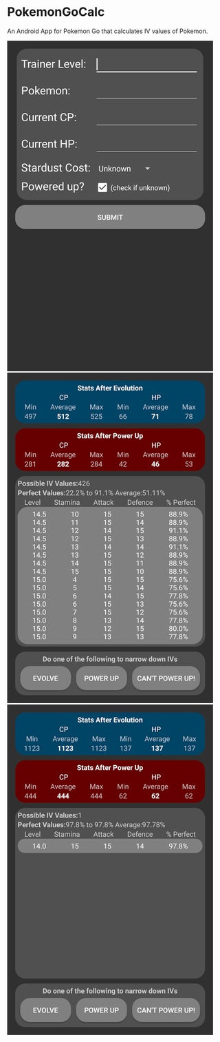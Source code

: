 # PokemonGoCalc
An Android App for Pokemon Go that calculates IV values of Pokemon.<p>
<img src="Examples/Screenshot_20160727-051441.png" alt="Screenshot_20160727-051441.png">
<img src="Examples/Screenshot_20160727-051505.png" alt="Screenshot_20160727-051505.png">
<img src="Examples/Screenshot_20160727-051723.png" alt="Screenshot_20160727-051723.png">
